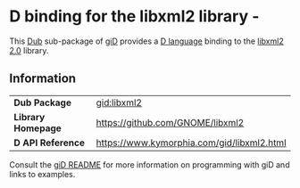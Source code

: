 # D binding for the libxml2 library - 

This [Dub](https://dub.pm/) sub-package of [giD](https://gid.dub.pm) provides a [D language](https://www.dlang.org) binding to the [libxml2 2.0](https://github.com/GNOME/libxml2) library.

## Information

|     |     |
| --- | --- |
| **Dub Package**          | [gid:libxml2](https://code.dlang.org/packages/gid%3Alibxml2)                     |
| **Library Homepage**     | https://github.com/GNOME/libxml2                                                 |
| **D API Reference**      | https://www.kymorphia.com/gid/libxml2.html                                       |

Consult the [giD README](https://github.com/Kymorphia/gid) for more information on programming with giD and links to examples.
